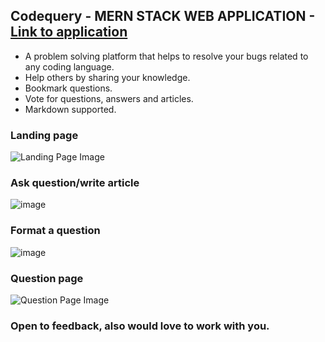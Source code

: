 ## Codequery - MERN STACK WEB APPLICATION - [Link to application](https://codequery-svfu.onrender.com/)

* A problem solving platform that helps to resolve your bugs related to any coding language. 
* Help others by sharing your knowledge.
* Bookmark questions.
* Vote for questions, answers and articles. 
* Markdown supported.

### Landing page

![Landing Page Image](https://user-images.githubusercontent.com/67451786/214229608-074e5f29-b50b-416a-8bdb-2e87ac49347a.png)

### Ask question/write article

![image](https://user-images.githubusercontent.com/67451786/214230835-d4d21269-b068-48c4-85c0-6dcdc9b2736f.png)

### Format a question

![image](https://user-images.githubusercontent.com/67451786/214231124-6a9b56cc-0089-42d8-9bc6-48a5b38e1b3f.png)

### Question page

![Question Page Image](https://user-images.githubusercontent.com/67451786/214230571-012779cc-f1a8-4601-afe7-59ee65078864.png)


### Open to feedback, also would love to work with you.
